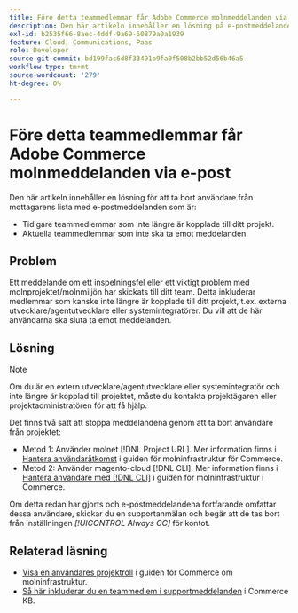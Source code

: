 ```yaml
---
title: Före detta teammedlemmar får Adobe Commerce molnmeddelanden via e-post
description: Den här artikeln innehåller en lösning på e-postmeddelanden om molninfrastrukturmeddelanden som skickas till tidigare teammedlemmar.
exl-id: b2535f66-8aec-4ddf-9a69-60879a0a1939
feature: Cloud, Communications, Paas
role: Developer
source-git-commit: bd199fac6d8f33491b9fa0f508b2bb52d56b46a5
workflow-type: tm+mt
source-wordcount: '279'
ht-degree: 0%

---
```


# Före detta teammedlemmar får Adobe Commerce molnmeddelanden via e-post

Den här artikeln innehåller en lösning för att ta bort användare från mottagarens lista med e-postmeddelanden som är:

* Tidigare teammedlemmar som inte längre är kopplade till ditt projekt.
* Aktuella teammedlemmar som inte ska ta emot meddelanden.

## Problem

Ett meddelande om ett inspelningsfel eller ett viktigt problem med molnprojektet/molnmiljön har skickats till ditt team. Detta inkluderar medlemmar som kanske inte längre är kopplade till ditt projekt, t.ex. externa utvecklare/agentutvecklare eller systemintegratörer. Du vill att de här användarna ska sluta ta emot meddelanden.

## Lösning

>[!NOTE]
>
>Om du är en extern utvecklare/agentutvecklare eller systemintegratör och inte längre är kopplad till projektet, måste du kontakta projektägaren eller projektadministratören för att få hjälp.

Det finns två sätt att stoppa meddelandena genom att ta bort användare från projektet:

* Metod 1: Använder molnet [!DNL Project URL]. Mer information finns i [Hantera användaråtkomst](https://experienceleague.adobe.com/docs/commerce-cloud-service/user-guide/project/user-access.html?lang=sv-SE) i guiden för molninfrastruktur för Commerce.
* Metod 2: Använder magento-cloud [!DNL CLI]. Mer information finns i [Hantera användare med  [!DNL CLI]](https://experienceleague.adobe.com/docs/commerce-cloud-service/user-guide/project/user-access.html?lang=sv-SE#manage-users-with-the-cli) i guiden för molninfrastruktur i Commerce.

Om detta redan har gjorts och e-postmeddelandena fortfarande omfattar dessa användare, skickar du en supportanmälan och begär att de tas bort från inställningen *[!UICONTROL Always CC]* för kontot.

## Relaterad läsning

* [Visa en användares projektroll](https://experienceleague.adobe.com/docs/commerce-cloud-service/user-guide/project/user-access.html?lang=sv-SE#view-a-user&?lang=sv-SE#39;s-project-role) i guiden för Commerce om molninfrastruktur.
* [Så här inkluderar du en teammedlem i supportmeddelanden](https://experienceleague.adobe.com/docs/commerce-knowledge-base/kb/how-to/how-to-include-a-team-member-in-support-notifications.html?lang=sv-SE) i Commerce KB.
